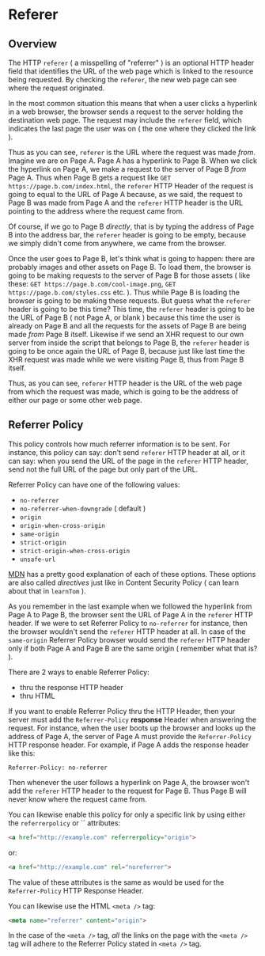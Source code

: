 # Referer

## Overview

The HTTP `referer` ( a misspelling of "referrer" ) is an optional HTTP header field that identifies the URL
of the web page which is linked to the resource being requested. By checking the `referer`, the new web page
can see where the request originated.

In the most common situation this means that when a user clicks a hyperlink in a web browser, the browser
sends a request to the server holding the destination web page. The request may include the `referer` field,
which indicates the last page the user was on ( the one where they clicked the link ).

Thus as you can see, `referer` is the URL where the request was made _from_. Imagine we are on Page A.
Page A has a hyperlink to Page B. When we click the hyperlink on Page A, we make a request to the server of
Page B _from_ Page A. Thus when Page B gets a request like `GET https://page.b.com/index.html`, the `referer`
HTTP Header of the request is going to equal to the URL of Page A because, as we said, the request to Page B
was made from Page A and the `referer` HTTP header is the URL pointing to the address where the request came from.

Of course, if we go to Page B _directly_, that is by typing the address of Page B into the address bar,
the `referer` header is going to be empty, because we simply didn't come from anywhere, we came from the browser.

Once the user goes to Page B, let's think what is going to happen: there are probably images and other assets on Page B.
To load them, the browser is going to be making requests to the server of Page B for those assets ( like these:
`GET https://page.b.com/cool-image.png`, `GET https://page.b.com/styles.css` etc. ). Thus while Page B is loading
the browser is going to be making these requests. But guess what the `referer` header is going to be this time?
This time, the `referer` header is going to be the URL of Page B ( not Page A, or blank ) because this time
the user is already on Page B and all the requests for the assets of Page B are being made _from_ Page B itself.
Likewise if we send an XHR request to our own server from inside the script that belongs to Page B, the
`referer` header is going to be once again the URL of Page B, because just like last time the XHR request was
made while we were visiting Page B, thus from Page B itself.

Thus, as you can see, `referer` HTTP header is the URL of the web page from which the request was made, which is
going to be the address of either our page or some other web page.

## Referrer Policy

This policy controls how much referrer information is to be sent. For instance, this policy can say:
don't send `referer` HTTP header at all, or it can say: when you send the URL of the page in the `referer` HTTP header,
send not the full URL of the page but only part of the URL.

Referrer Policy can have one of the following values:

- `no-referrer`
- `no-referrer-when-downgrade` ( default )
- `origin`
- `origin-when-cross-origin`
- `same-origin`
- `strict-origin`
- `strict-origin-when-cross-origin`
- `unsafe-url`

[MDN](https://developer.mozilla.org/en-US/docs/Web/HTTP/Headers/Referrer-Policy) has a pretty good explanation
of each of these options. These options are also called _directives_ just like in Content Security Policy
( can learn about that in `learnTom` ).

As you remember in the last example when we followed the hyperlink from Page A to Page B, the browser sent
the URL of Page A in the `referer` HTTP header. If we were to set Referrer Policy to `no-referrer` for instance,
then the browser wouldn't send the `referer` HTTP header at all. In case of the `same-origin` Referrer Policy
browser would send the `referer` HTTP header only if both Page A and Page B are the same origin
( remember what that is? ).

There are 2 ways to enable Referrer Policy:

- thru the response HTTP header
- thru HTML

If you want to enable Referrer Policy thru the HTTP Header, then your server must add the
`Referrer-Policy` **response** Header when answering the request. For instance, when the user
boots up the browser and looks up the address of Page A, the server of Page A must provide the
`Referrer-Policy` HTTP response header. For example, if Page A adds the response header like this:

```
Referrer-Policy: no-referrer
```

Then whenever the user follows a hyperlink on Page A, the browser won't add the `referer` HTTP header to the
request for Page B. Thus Page B will never know where the request came from.

You can likewise enable this policy for only a specific link by using either the `referrerpolicy`
or `` attributes:

```html
<a href="http://example.com" referrerpolicy="origin">
```

or:

```html
<a href="http://example.com" rel="noreferrer">
```

The value of these attributes is the same as would be used for the `Referrer-Policy` HTTP Response Header.

You can likewise use the HTML `<meta />` tag:

```html
<meta name="referrer" content="origin">
```

In the case of the `<meta />` tag, _all_ the links on the page with the `<meta />` tag will adhere to the
Referrer Policy stated in `<meta />` tag.

